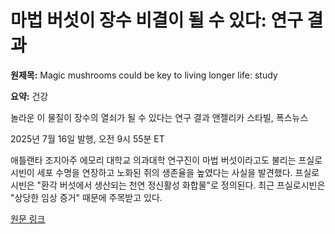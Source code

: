# 마법 버섯이 장수 비결이 될 수 있다: 연구 결과

**원제목:** Magic mushrooms could be key to living longer life: study

**요약:** 건강

놀라운 이 물질이 장수의 열쇠가 될 수 있다는 연구 결과
앤젤리카 스타빌, 폭스뉴스

2025년 7월 16일 발행, 오전 9시 55분 ET

애틀랜타 조지아주 에모리 대학교 의과대학 연구진이 마법 버섯이라고도 불리는 프실로시빈이 세포 수명을 연장하고 노화된 쥐의 생존율을 높였다는 사실을 발견했다.
프실로시빈은 "환각 버섯에서 생산되는 천연 정신활성 화합물"로 정의된다.
최근 프실로시빈은 "상당한 임상 증거" 때문에 주목받고 있다.

[원문 링크](https://nypost.com/2025/07/16/health/magic-mushrooms-could-be-key-to-living-longer-life-study/)
